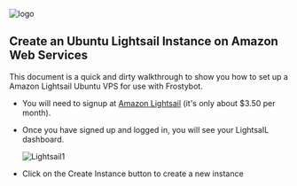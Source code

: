 ![logo](https://i.imgur.com/YAME6yT.png "#FrostyBot")

## Create an Ubuntu Lightsail Instance on Amazon Web Services

This document is a quick and dirty walkthrough to show you how to set up a Amazon Lightsail Ubuntu VPS for use with Frostybot. 

* You will need to signup at [Amazon Lightsail](https://lightsail.aws.amazon.com/) (it's only about $3.50 per month). 

* Once you have signed up and logged in, you will see your LightsaIL dashboard.

  ![Lightsail1](https://i.imgur.com/JsTXxQ0.png)

* Click on the Create Instance button to create a new instance

